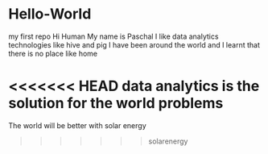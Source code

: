 # Hello-World
my first repo
Hi Human 
My name is Paschal I like data analytics technologies like hive and pig
I have been around the world and I learnt that there is no place like home

<<<<<<< HEAD
data analytics is the solution for the world problems
=======
The world will be better with solar energy
>>>>>>> solarenergy
